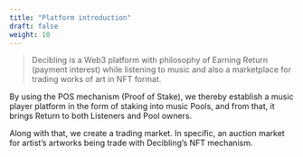 ```yaml
---
title: "Platform introduction"
draft: false
weight: 10
---
```


> Decibling is a Web3 platform with philosophy of Earning Return (payment interest) while listening to music and also a marketplace for trading works of art  in NFT format.

By using the POS mechanism (Proof of Stake), we thereby establish a music player platform in the form of staking into music Pools, and from that, it brings Return to both Listeners and Pool owners.

Along with that, we create a trading market. In specific, an auction market for artist’s artworks being trade with Decibling’s NFT mechanism.
